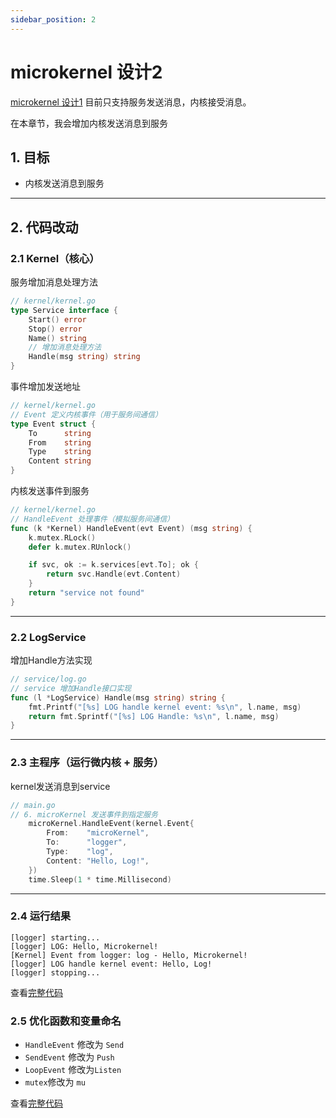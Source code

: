 ```yaml
---
sidebar_position: 2
---
```

# microkernel 设计2

[microkernel 设计1](./microkernel1) 目前只支持服务发送消息，内核接受消息。

在本章节，我会增加内核发送消息到服务

## 1. 目标

- 内核发送消息到服务

---

## 2. 代码改动

### 2.1 Kernel（核心）

服务增加消息处理方法

```go
// kernel/kernel.go
type Service interface {
	Start() error
	Stop() error
	Name() string
    // 增加消息处理方法
	Handle(msg string) string
}
```
事件增加发送地址

```go
// kernel/kernel.go
// Event 定义内核事件（用于服务间通信）
type Event struct {
	To      string
	From    string
	Type    string
	Content string
}
```

内核发送事件到服务

```go
// kernel/kernel.go
// HandleEvent 处理事件（模拟服务间通信）
func (k *Kernel) HandleEvent(evt Event) (msg string) {
	k.mutex.RLock()
	defer k.mutex.RUnlock()

	if svc, ok := k.services[evt.To]; ok {
		return svc.Handle(evt.Content)
	}
	return "service not found"
}
```



---

### 2.2 LogService 

增加Handle方法实现

```go
// service/log.go
// service 增加Handle接口实现
func (l *LogService) Handle(msg string) string {
	fmt.Printf("[%s] LOG handle kernel event: %s\n", l.name, msg)
	return fmt.Sprintf("[%s] LOG Handle: %s\n", l.name, msg)
}
```

---

### 2.3 主程序（运行微内核 + 服务）

kernel发送消息到service

```go
// main.go
// 6. microKernel 发送事件到指定服务
	microKernel.HandleEvent(kernel.Event{
		From:    "microKernel",
		To:      "logger",
		Type:    "log",
		Content: "Hello, Log!",
	})
	time.Sleep(1 * time.Millisecond)
```

---

### 2.4 运行结果
```
[logger] starting...
[logger] LOG: Hello, Microkernel!
[Kernel] Event from logger: log - Hello, Microkernel!
[logger] LOG handle kernel event: Hello, Log!
[logger] stopping...
```

查看[完整代码](https://gitee.com/weidongkl/weidongkl.github.io/blob/master/docs/note/golang/design/microkernel/microkernel2-1)

### 2.5 优化函数和变量命名

- `HandleEvent` 修改为 `Send`
- `SendEvent` 修改为 `Push`
- `LoopEvent` 修改为`Listen`
- `mutex`修改为 `mu`

查看[完整代码](https://gitee.com/weidongkl/weidongkl.github.io/blob/master/docs/note/golang/design/microkernel/microkernel2-2)

### 
